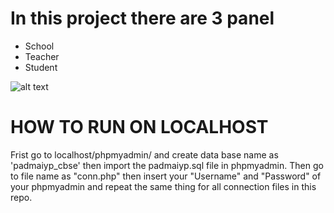 # In this project there are 3 panel
* School
* Teacher
* Student

![alt text](http://padmasoft.padmaacademy.com/images/portfolio/cbsep.jpg)

# HOW TO RUN ON LOCALHOST
Frist go to localhost/phpmyadmin/ and create data base name as 'padmaiyp_cbse' then import the padmaiyp.sql file in phpmyadmin.
Then go to file name as "conn.php" then insert your "Username" and "Password" of your phpmyadmin and repeat the same thing for all connection files in this repo. 

